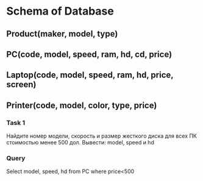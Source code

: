 # Schema of Database

## Product(maker, model, type)

## PC(code, model, speed, ram, hd, cd, price)

## Laptop(code, model, speed, ram, hd, price, screen)

## Printer(code, model, color, type, price)

### Task 1

Найдите номер модели, скорость и размер жесткого диска для всех ПК стоимостью менее 500 дол. Вывести: model, speed и hd

### Query

Select model, speed, hd from PC
where price<500
